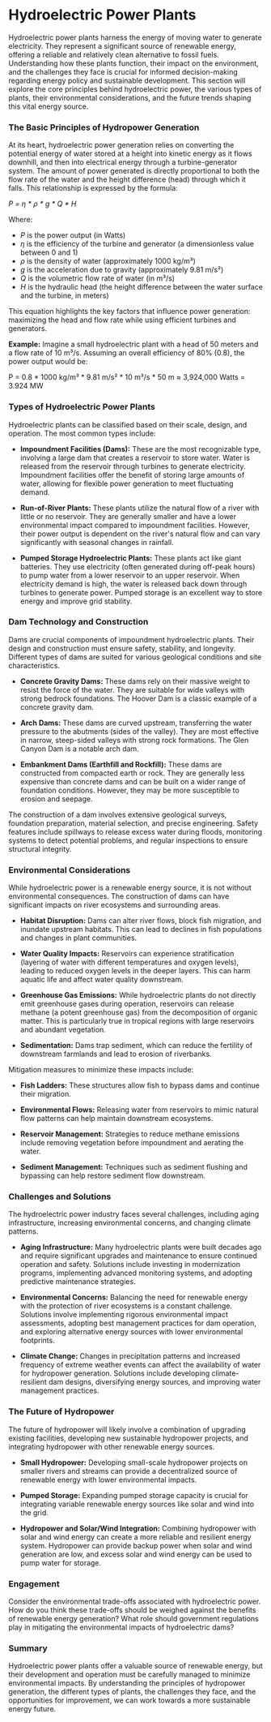 # Hydroelectric Power Plants

Hydroelectric power plants harness the energy of moving water to generate electricity. They represent a significant source of renewable energy, offering a reliable and relatively clean alternative to fossil fuels. Understanding how these plants function, their impact on the environment, and the challenges they face is crucial for informed decision-making regarding energy policy and sustainable development. This section will explore the core principles behind hydroelectric power, the various types of plants, their environmental considerations, and the future trends shaping this vital energy source.

### The Basic Principles of Hydropower Generation

At its heart, hydroelectric power generation relies on converting the potential energy of water stored at a height into kinetic energy as it flows downhill, and then into electrical energy through a turbine-generator system. The amount of power generated is directly proportional to both the flow rate of the water and the height difference (head) through which it falls. This relationship is expressed by the formula:

*P = η * ρ * g * Q * H*

Where:

*   *P* is the power output (in Watts)
*   *η* is the efficiency of the turbine and generator (a dimensionless value between 0 and 1)
*   *ρ* is the density of water (approximately 1000 kg/m³)
*   *g* is the acceleration due to gravity (approximately 9.81 m/s²)
*   *Q* is the volumetric flow rate of water (in m³/s)
*   *H* is the hydraulic head (the height difference between the water surface and the turbine, in meters)

This equation highlights the key factors that influence power generation: maximizing the head and flow rate while using efficient turbines and generators.

**Example:** Imagine a small hydroelectric plant with a head of 50 meters and a flow rate of 10 m³/s. Assuming an overall efficiency of 80% (0.8), the power output would be:

P = 0.8 * 1000 kg/m³ * 9.81 m/s² * 10 m³/s * 50 m ≈ 3,924,000 Watts = 3.924 MW

### Types of Hydroelectric Power Plants

Hydroelectric plants can be classified based on their scale, design, and operation. The most common types include:

*   **Impoundment Facilities (Dams):** These are the most recognizable type, involving a large dam that creates a reservoir to store water. Water is released from the reservoir through turbines to generate electricity. Impoundment facilities offer the benefit of storing large amounts of water, allowing for flexible power generation to meet fluctuating demand.

*   **Run-of-River Plants:** These plants utilize the natural flow of a river with little or no reservoir. They are generally smaller and have a lower environmental impact compared to impoundment facilities. However, their power output is dependent on the river's natural flow and can vary significantly with seasonal changes in rainfall.

*   **Pumped Storage Hydroelectric Plants:** These plants act like giant batteries. They use electricity (often generated during off-peak hours) to pump water from a lower reservoir to an upper reservoir. When electricity demand is high, the water is released back down through turbines to generate power. Pumped storage is an excellent way to store energy and improve grid stability.

### Dam Technology and Construction

Dams are crucial components of impoundment hydroelectric plants. Their design and construction must ensure safety, stability, and longevity. Different types of dams are suited for various geological conditions and site characteristics.

*   **Concrete Gravity Dams:** These dams rely on their massive weight to resist the force of the water. They are suitable for wide valleys with strong bedrock foundations. The Hoover Dam is a classic example of a concrete gravity dam.

*   **Arch Dams:** These dams are curved upstream, transferring the water pressure to the abutments (sides of the valley). They are most effective in narrow, steep-sided valleys with strong rock formations. The Glen Canyon Dam is a notable arch dam.

*   **Embankment Dams (Earthfill and Rockfill):** These dams are constructed from compacted earth or rock. They are generally less expensive than concrete dams and can be built on a wider range of foundation conditions. However, they may be more susceptible to erosion and seepage.

The construction of a dam involves extensive geological surveys, foundation preparation, material selection, and precise engineering. Safety features include spillways to release excess water during floods, monitoring systems to detect potential problems, and regular inspections to ensure structural integrity.

### Environmental Considerations

While hydroelectric power is a renewable energy source, it is not without environmental consequences. The construction of dams can have significant impacts on river ecosystems and surrounding areas.

*   **Habitat Disruption:** Dams can alter river flows, block fish migration, and inundate upstream habitats. This can lead to declines in fish populations and changes in plant communities.

*   **Water Quality Impacts:** Reservoirs can experience stratification (layering of water with different temperatures and oxygen levels), leading to reduced oxygen levels in the deeper layers. This can harm aquatic life and affect water quality downstream.

*   **Greenhouse Gas Emissions:** While hydroelectric plants do not directly emit greenhouse gases during operation, reservoirs can release methane (a potent greenhouse gas) from the decomposition of organic matter. This is particularly true in tropical regions with large reservoirs and abundant vegetation.

*   **Sedimentation:** Dams trap sediment, which can reduce the fertility of downstream farmlands and lead to erosion of riverbanks.

Mitigation measures to minimize these impacts include:

*   **Fish Ladders:** These structures allow fish to bypass dams and continue their migration.

*   **Environmental Flows:** Releasing water from reservoirs to mimic natural flow patterns can help maintain downstream ecosystems.

*   **Reservoir Management:** Strategies to reduce methane emissions include removing vegetation before impoundment and aerating the water.

*   **Sediment Management:** Techniques such as sediment flushing and bypassing can help restore sediment flow downstream.

### Challenges and Solutions

The hydroelectric power industry faces several challenges, including aging infrastructure, increasing environmental concerns, and changing climate patterns.

*   **Aging Infrastructure:** Many hydroelectric plants were built decades ago and require significant upgrades and maintenance to ensure continued operation and safety. Solutions include investing in modernization programs, implementing advanced monitoring systems, and adopting predictive maintenance strategies.

*   **Environmental Concerns:** Balancing the need for renewable energy with the protection of river ecosystems is a constant challenge. Solutions involve implementing rigorous environmental impact assessments, adopting best management practices for dam operation, and exploring alternative energy sources with lower environmental footprints.

*   **Climate Change:** Changes in precipitation patterns and increased frequency of extreme weather events can affect the availability of water for hydropower generation. Solutions include developing climate-resilient dam designs, diversifying energy sources, and improving water management practices.

### The Future of Hydropower

The future of hydropower will likely involve a combination of upgrading existing facilities, developing new sustainable hydropower projects, and integrating hydropower with other renewable energy sources.

*   **Small Hydropower:** Developing small-scale hydropower projects on smaller rivers and streams can provide a decentralized source of renewable energy with lower environmental impacts.

*   **Pumped Storage:** Expanding pumped storage capacity is crucial for integrating variable renewable energy sources like solar and wind into the grid.

*   **Hydropower and Solar/Wind Integration:** Combining hydropower with solar and wind energy can create a more reliable and resilient energy system. Hydropower can provide backup power when solar and wind generation are low, and excess solar and wind energy can be used to pump water for storage.

### Engagement

Consider the environmental trade-offs associated with hydroelectric power. How do you think these trade-offs should be weighed against the benefits of renewable energy generation? What role should government regulations play in mitigating the environmental impacts of hydroelectric dams?

### Summary

Hydroelectric power plants offer a valuable source of renewable energy, but their development and operation must be carefully managed to minimize environmental impacts. By understanding the principles of hydropower generation, the different types of plants, the challenges they face, and the opportunities for improvement, we can work towards a more sustainable energy future.
